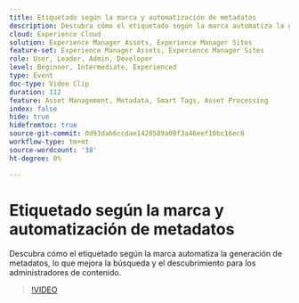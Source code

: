 ```yaml
---
title: Etiquetado según la marca y automatización de metadatos
description: Descubra cómo el etiquetado según la marca automatiza la generación de metadatos, lo que mejora la búsqueda y el descubrimiento para los administradores de contenido.
cloud: Experience Cloud
solution: Experience Manager Assets, Experience Manager Sites
feature-set: Experience Manager Assets, Experience Manager Sites
role: User, Leader, Admin, Developer
level: Beginner, Intermediate, Experienced
type: Event
doc-type: Video Clip
duration: 112
feature: Asset Management, Metadata, Smart Tags, Asset Processing
index: false
hide: true
hidefromtoc: true
source-git-commit: 0d93dab6ccdae1420589a00f3a46eef10bc16ec8
workflow-type: tm+mt
source-wordcount: '38'
ht-degree: 0%

---
```



# Etiquetado según la marca y automatización de metadatos

Descubra cómo el etiquetado según la marca automatiza la generación de metadatos, lo que mejora la búsqueda y el descubrimiento para los administradores de contenido.

>[!VIDEO](https://video.tv.adobe.com/v/3459244/?learn=on&enablevpops)
